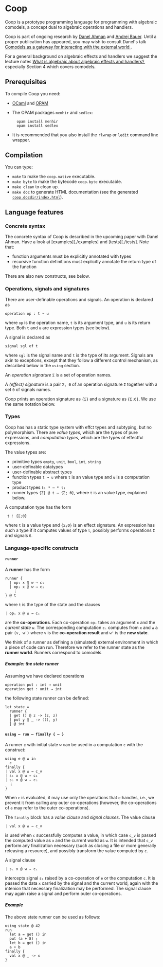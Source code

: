 # Coop

Coop is a prototype programming language for programming with algebraic
comodels, a concept dual to algebraic operations and handlers.

Coop is part of ongoing research by [Danel Ahman](https://danel.ahman.ee) and
[Andrej Bauer](http://www.andrej.com/). Until a proper publication has appeared,
you may wish to consult Danel's talk [Comodels as a gateway for interacting with
the external world ](https://danel.ahman.ee/talks/msr19.pdf).

For a general background on algebraic effects and handlers we suggest the
lecture notes [What is algebraic about algebraic effects and
handlers?](https://arxiv.org/abs/1807.05923), especially Section 4 which covers
comodels.

## Prerequisites

To compile Coop you need:

* [OCaml](https://ocaml.org) and [OPAM](https://opam.ocaml.org)

* The OPAM packages `menhir` and `sedlex`:

        opam install menhir
        opam install sedlex

* It is recommended that you also install the `rlwrap` or `ledit` command line wrapper.

## Compilation

You can type:

* `make` to make the `coop.native` executable.
* `make byte` to make the bytecode `coop.byte` executable.
* `make clean` to clean up.
* `make doc` to generate HTML documentation (see the generated [`coop.docdir/index.html`](coop.docdir/index.html)).

## Language features

### Concrete syntax

The concrete syntax of Coop is described in the upcoming paper with Danel Ahman. Have a
look at [examples][./examples] and [tests][./tests]. Note that:

* function arguments must be explicitly annotated with types
* recursive function definitions must explicitly annotate the return type of the function

There are also new constructs, see below.


### Operations, signals and signatures

There are user-definable operations and signals. An operation is declared as

    operation op : t → u

where `op` is the operation name, `t` is its argument type, and `u` is its
return type. Both `t` and `u` are expression types (see below).

A signal is declared as

    signal sgl of t

where `sgl` is the signal name and `t` is the type of its argument. Signals are
akin to exceptions, except that they follow a different control mechanism, as
described below in the `using` section.

An *operation signature* `Σ` is a set of operation names.

A *(effect) signature* is a pair `Σ, Θ` of an operation signature `Σ` together
with a set `Θ` of signals names.

Coop prints an operation signature as `{Σ}` and a signature as `{Σ;Θ}`. We use
the same notation below.

### Types

Coop has has a static type system with effct types and subtyping, but no
polymorphism. There are *value types*, which are the types of pure
expressions, and *computation types*, which are the types of effectful
expressions.

The value types are:

* primitive types `empty`, `unit`, `bool`, `int`, `string`
* user-definable datatypes
* user-definable abstract types
* function types `t → u` where `t` is an value type and `u` is a computation type
* product types `t₁ * ⋯ * t₂`
* runner types `{Σ} @ t ⇒ {Σ; Θ}`, where `t` is an value type, explained below.

A computation type has the form

     t ! {Σ;Θ}

where `t` is a value type and `{Σ;Θ}` is an effect signature. An expression has
such a type if it computes values of type `t`, possibly performs operations `Σ`
and signals `Θ`.

### Language-specific constructs

#### `runner`

A **runner** has the form

    runner {
      | op₁ x @ w → c₁
      | op₂ x @ w → c₂
        ⋮
    } @ t

where `t` is the type of the state and the clauses

    | opᵢ x @ w → cᵢ

are the **co-operations**. Each co-operation `opᵢ` takes an argument `x` and the
*current state* `w`. The corresponding computation `cᵢ` computes from `x` and
`w` a pair `(v, w')` where `v` is the **co-operation result** and `w'` is the **new
state**.

We think of a runner as defining a (simulated) external environment in which
a piece of code can run. Therefore we refer to the runner state as the
**runner world**. Runners correspond to comodels.

##### Example: the state runner

Assuming we have declared operations

    operation put : int → unit
    operation get : unit → int

the following state runner can be defined:

    let state =
      runner {
      | get () @ z -> (z, z)
      | put y @ _ -> ((), y)
      } @ int

#### `using ⋯ run ⋯ finally { ⋯ }`

A runner `e` with initial state `w` can be used in a computation `c` with the construct:

    using e @ w in
      c
    finally {
    | val x @ w → c_v
    | s₁ x @ w → c₁
    | s₂ x @ w → c₂
      ⋮
    }

When `c` is evaluated, it may use only the operations that `e` handles, i.e.,
we prevent it from calling any outer co-operations (however, the co-operations
of `e` may refer to the outer co-operations).

The `finally` block has a *value clause* and *signal clauses*. The value clause

    | val x @ w → c_v

is used when `c` successfully computes a value, in which case `c_v` is passed
the computed value as `x` and the current world as `w`. It is intended that
`c_v` perform any finalization necessary (such as closing a file or more
generally releasing a resource), and possibly transform the value computed by
`c`.

A signal clause

    | sᵢ x @ w → cᵢ

intercepts signal `sᵢ` raised by a co-operation of `e` or the computation `c`.
It is passed the data `x` carried by the signal and the current world, again
with the intenion that necessary finalization may be performed. The signal
clause may again raise a signal and perform outer co-operations.

##### Example

The above state runner can be used as follows:

    using state @ 42
    run
      let a = get () in
      put (a + 8) ;
      let b = get () in
      a + b
    finally {
      val x @ _ -> x
    }
